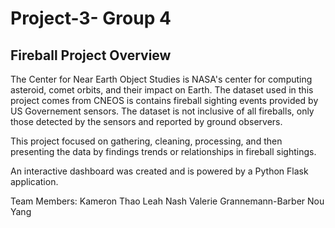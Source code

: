 # Project-3- Group 4

## Fireball Project Overview

The Center for Near Earth Object Studies is NASA's center for computing asteroid, comet orbits, and their impact on Earth. The dataset used in this project comes from CNEOS is contains fireball sighting events provided by US Governement sensors. The dataset is not inclusive of all fireballs, only those detected by the sensors and reported by ground observers.

This project focused on gathering, cleaning, processing, and then presenting the data by findings trends or relationships in fireball sightings.

An interactive dashboard was created and is powered by a Python Flask application. 

Team Members:
Kameron Thao
Leah Nash
Valerie Grannemann-Barber
Nou Yang